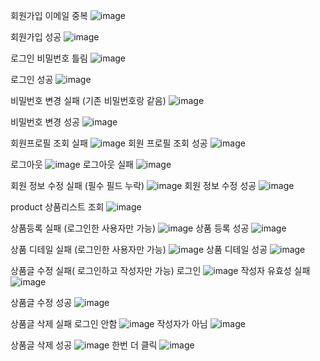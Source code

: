 

회원가입 이메일 중복 
![image](https://github.com/hunhee92/spartamarket_drf/assets/159861490/15226073-4250-4fd1-8945-3e6bb7e5a2a7)

회원가입 성공 
![image](https://github.com/hunhee92/spartamarket_drf/assets/159861490/0f906c22-e239-44ae-a915-bda249059d89)

로그인 비밀번호 틀림 
![image](https://github.com/hunhee92/spartamarket_drf/assets/159861490/55b412b8-af48-4790-9e37-c8b4968f2906)

로그인 성공 
![image](https://github.com/hunhee92/spartamarket_drf/assets/159861490/fc083b22-afde-4064-9776-d20ce519e78e)

비밀번호 변경 실패 (기존 비밀번호랑 같음)
![image](https://github.com/hunhee92/spartamarket_drf/assets/159861490/38a3d0c3-cea8-4a17-bf61-efa37686b886)

비밀번호 변경 성공 
![image](https://github.com/hunhee92/spartamarket_drf/assets/159861490/69e6c42f-2b06-4b1d-929a-21ff2d146e8a)

회원프로필 조회 실패
![image](https://github.com/hunhee92/spartamarket_drf/assets/159861490/7a849976-4b53-4395-b151-abca91e4ede4)
회원 프로필 조회 성공
![image](https://github.com/hunhee92/spartamarket_drf/assets/159861490/6278f7aa-28aa-4b7a-9944-fc27f472e17b)

로그아웃
![image](https://github.com/hunhee92/spartamarket_drf/assets/159861490/463d95fa-b2ca-485a-8fb5-54521e7fd1fa)
로그아웃 실패 
![image](https://github.com/hunhee92/spartamarket_drf/assets/159861490/15565fab-4cd5-4555-a7bd-e8e16ee00dd2)

회원 정보 수정 실패 (필수 필드 누락)
![image](https://github.com/hunhee92/spartamarket_drf/assets/159861490/70577031-3a8c-4efd-91d7-de0e047794b8)
회원 정보 수정 성공 
![image](https://github.com/hunhee92/spartamarket_drf/assets/159861490/1fc39157-e471-40ef-b14d-ece67157ca55)


product
상품리스트 조회 
![image](https://github.com/hunhee92/spartamarket_drf/assets/159861490/e5434e41-eecd-4618-8dfa-4fc07f715e46)

상품등록 실패 (로그인한 사용자만 가능)
![image](https://github.com/hunhee92/spartamarket_drf/assets/159861490/d0045805-a873-4d41-a6ba-e297964e1739)
상품 등록 성공 
![image](https://github.com/hunhee92/spartamarket_drf/assets/159861490/b55fe0f8-870d-4593-9716-2daf1232d8f7)

상품 디테일 실패 (로그인한 사용자만 가능)
![image](https://github.com/hunhee92/spartamarket_drf/assets/159861490/aca9dfd7-8bf8-4ccf-bfe3-8c3bcf6312d8)
상품 디테일 성공 
![image](https://github.com/hunhee92/spartamarket_drf/assets/159861490/3c7fbda5-e8d4-4de4-943c-3ec72d560134)

상품글 수정 실패( 로그인하고 작성자만 가능)
로그인
![image](https://github.com/hunhee92/spartamarket_drf/assets/159861490/38378c3f-27d3-4158-b72b-43139aeca35e)
작성자 유효성 실패 
![image](https://github.com/hunhee92/spartamarket_drf/assets/159861490/99e376ca-a5e9-4210-a11d-d2dc812e9952)

상품글 수정 성공
![image](https://github.com/hunhee92/spartamarket_drf/assets/159861490/524ac2fd-cc6d-4103-a017-e0063a889a51)

상품글 삭제 실패
로그인 안함 
![image](https://github.com/hunhee92/spartamarket_drf/assets/159861490/fa1b6c7c-ad56-47d8-8ecb-5936c9c2c6cd)
작성자가 아님 
![image](https://github.com/hunhee92/spartamarket_drf/assets/159861490/168bbf58-88da-48cf-965e-c504ccd41d8c)

상품글 삭제 성공
![image](https://github.com/hunhee92/spartamarket_drf/assets/159861490/66329959-b805-4fa6-9fe5-29d74d476032)
한번 더 클릭
![image](https://github.com/hunhee92/spartamarket_drf/assets/159861490/b5d6565a-ef38-45a9-9e48-8b25bb309d4d)



























